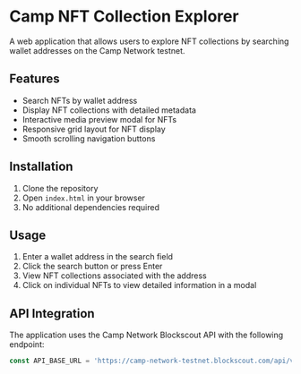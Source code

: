 # Camp NFT Collection Explorer

A web application that allows users to explore NFT collections by searching wallet addresses on the Camp Network testnet.

## Features

- Search NFTs by wallet address
- Display NFT collections with detailed metadata
- Interactive media preview modal for NFTs
- Responsive grid layout for NFT display
- Smooth scrolling navigation buttons

## Installation

1. Clone the repository
2. Open `index.html` in your browser
3. No additional dependencies required

## Usage

1. Enter a wallet address in the search field
2. Click the search button or press Enter
3. View NFT collections associated with the address
4. Click on individual NFTs to view detailed information in a modal

## API Integration

The application uses the Camp Network Blockscout API with the following endpoint:
```javascript
const API_BASE_URL = 'https://camp-network-testnet.blockscout.com/api/v2'
```
